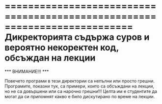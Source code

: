==========================================================================
Дикректорията съдържа суров и вероятно некоректен код, обсъждан на лекции
==========================================================================



***               ВНИМАНИЕ!!!               ***



Повечето програми в тези директории са непълни или просто грешни. Програмите, показни тук, са примери, които са обсъждани на лекции, но не са довършени или са нарочно грешни!!! Целта им е студентите да могат да си припомнят какво е било дискутирано по време на лекции.